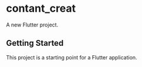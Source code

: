 # contant_creat

A new Flutter project.

## Getting Started

This project is a starting point for a Flutter application.

